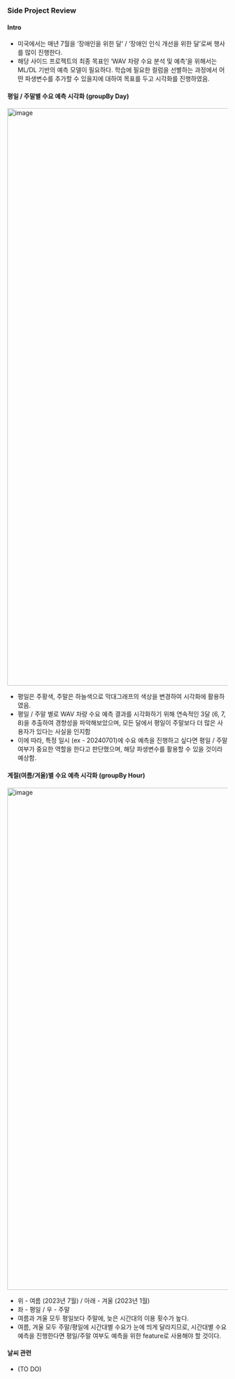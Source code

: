 ### Side Project Review
#### Intro

- 미국에서는 매년 7월을 ‘장애인을 위한 달’ / ‘장애인 인식 개선을 위한 달’로써 행사를 많이 진행한다.
- 해당 사이드 프로젝트의 최종 목표인 ‘WAV 차량 수요 분석 및 예측’을 위해서는 ML/DL 기반의 예측 모델이 필요하다. 학습에 필요한 컬럼을 선별하는 과정에서 어떤 파생변수를 추가할 수 있을지에 대하여 목표를 두고 시각화를 진행하였음.

#### 평일 / 주말별 수요 예측 시각화 (groupBy Day)
<img width="1318" alt="image" src="https://github.com/user-attachments/assets/9490bc6d-e533-43db-8a42-b70fabd54248">

- 평일은 주황색, 주말은 하늘색으로 막대그래프의 색상을 변경하여 시각화에 활용하였음.
- 평일 / 주말 별로 WAV 차량 수요 예측 결과를 시각화하기 위해 연속적인 3달 (6, 7, 8)을 추출하여 경향성을 파악해보았으며, 모든 달에서 평일이 주말보다 더 많은 사용자가 있다는 사실을 인지함
- 이에 따라, 특정 일시 (ex - 20240701)에 수요 예측을 진행하고 싶다면 평일 / 주말 여부가 중요한 역할을 한다고 판단했으며, 해당 파생변수를 활용할 수 있을 것이라 예상함.

#### 계절(여름/겨울)별  수요 예측 시각화 (groupBy Hour)
<img width="1146" alt="image" src="https://github.com/user-attachments/assets/93b3b975-1401-4937-a696-6d85bfea6650">

- 위 - 여름 (2023년 7월) / 아래 - 겨울 (2023년 1월)
- 좌 - 평일 / 우 - 주말
- 여름과 겨울 모두 평일보다 주말에, 늦은 시간대의 이용 횟수가 높다.
- 여름, 겨울 모두 주말/평일에 시간대별 수요가 눈에 띄게 달라지므로, 시간대별 수요 예측을 진행한다면 평일/주말 여부도 예측을 위한 feature로 사용해야 할 것이다.

#### 날씨 관련 
- (TO DO)
